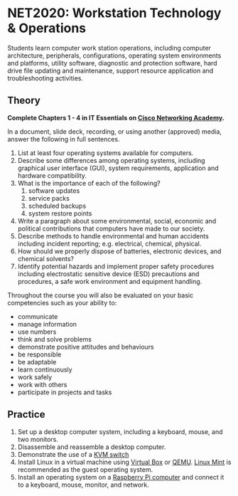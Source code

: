 # NET2020: Workstation Technology & Operations

Students learn computer work station operations, including computer architecture, peripherals, configurations, operating system environments and platforms, utility software, diagnostic and protection software, hard drive file updating and maintenance, support resource application and troubleshooting activities.

## Theory

**Complete Chapters 1 - 4 in IT Essentials on [Cisco Networking Academy](https://netacad.com).**

In a document, slide deck, recording, or using another (approved) media, answer the following in full sentences.

1. List at least four operating systems available for computers.
1. Describe some differences among operating systems, including graphical user interface (GUI), system requirements, application and hardware compatibility.
1. What is the importance of each of the following?
    1. software updates
    1. service packs
    1. scheduled backups
    1. system restore points
1. Write a paragraph about some environmental, social, economic and political contributions that computers have made to our society.
1. Describe methods to handle environmental and human accidents including incident reporting; e.g. electrical, chemical, physical.
1. How should we properly dispose of batteries, electronic devices, and chemical solvents?
1. Identify potential hazards and implement proper safety procedures including electrostatic sensitive device (ESD) precautions and procedures, a safe work environment and equipment handling.

Throughout the course you will also be evaluated on your basic competencies such as your ability to:

* communicate
* manage information
* use numbers
* think and solve problems
* demonstrate positive attitudes and behaviours
* be responsible
* be adaptable
* learn continuously
* work safely
* work with others
* participate in projects and tasks

## Practice

1. Set up a desktop computer system, including a keyboard, mouse, and two monitors.
1. Disassemble and reassemble a desktop computer.
1. Demonstrate the use of a [KVM switch](https://en.wikipedia.org/wiki/KVM_switch)
1. Install Linux in a virtual machine using [Virtual Box](https://www.virtualbox.org) or [QEMU](https://www.qemu.org). [Linux Mint](https://linuxmint.com/) is recommended as the guest operating system.
1. Install an operating system on a [Raspberry Pi computer](https://www.raspberrypi.com/software/) and connect it to a keyboard, mouse, monitor, and network.
